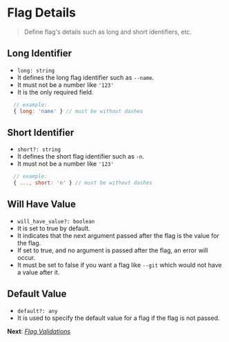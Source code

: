 # Flag Details

> Define flag's details such as long and short identifiers, etc.

## Long Identifier

- `long: string`
- It defines the long flag identifier such as `--name`.
- It must not be a number like `'123'`
- It is the only required field.

```js
  // example:
  { long: 'name' } // must be without dashes
```

## Short Identifier

- `short?: string`
- It defines the short flag identifier such as `-n`.
- It must not be a number like `'123'`

```js
  // example:
  { ..., short: 'n' } // must be without dashes
```

## Will Have Value

- `will_have_value?: boolean`
- It is set to true by default.
- It indicates that the next argument passed after the flag is the value for the flag.
- If set to true, and no argument is passed after the flag, an error will occur.
- It must be set to false if you want a flag like `--git` which would not have a value after it.

## Default Value

- `default?: any`
- It is used to specify the default value for a flag if the flag is not passed.

**Next**: *[Flag Validations](src/flag_validations.md)*

